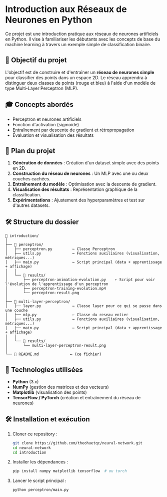 # Introduction aux Réseaux de Neurones en Python

Ce projet est une introduction pratique aux réseaux de neurones artificiels en Python. Il vise à familiariser les débutants avec les concepts de base du machine learning à travers un exemple simple de classification binaire.

## 🔮 Objectif du projet

L'objectif est de construire et d'entraîner un **réseau de neurones simple** pour classifier des points dans un espace 2D. Le réseau apprendra à distinguer deux classes de points (rouge et bleu) à l'aide d'un modèle de type Multi-Layer Perceptron (MLP).

## 🎓 Concepts abordés
- Perceptron et neurones artificiels
- Fonction d'activation (sigmoïde)
- Entraînement par descente de gradient et rétropropagation
- Évaluation et visualisation des résultats

## 📝 Plan du projet

1. **Génération de données** : Création d'un dataset simple avec des points en 2D.
2. **Construction du réseau de neurones** : Un MLP avec une ou deux couches cachées.
3. **Entraînement du modèle** : Optimisation avec la descente de gradient.
4. **Visualisation des résultats** : Représentation graphique de la classification.
5. **Expérimentations** : Ajustement des hyperparamètres et test sur d'autres datasets.

## 🛠 Structure du dossier

```
📂 introduction/
│
├── 📂 perceptron/
│   ├── perceptron.py         ← Classe Perceptron
│   ├── utils.py              ← Fonctions auxiliaires (visualisation, métriques...)
│   ├── main.py               ← Script principal (data + apprentissage + affichage)
│   │
│   └── 📂 results/
│       ├── perceptron-animation-evolution.py    ← Script pour voir l'évolution de l'apprentissage d'un perceptron
│       ├── perceptron-training-evolution.mp4       
│       └── perceptron-result.png 
│
├── 📂 multi-layer-perceptron/
│   ├── layer.py              ← Classe layer pour ce qui se passe dans une couche
│   ├── mlp.py                ← Classe du reseau entier
│   ├── utils.py              ← Fonctions auxiliaires (visualisation, métriques...)
│   ├── main.py               ← Script principal (data + apprentissage + affichage)
│   │
│   └── 📂 results/
│       └── multi-layer-perceptron-result.png
│
└── 📜 README.md              ← (ce fichier)
```

## 🔧 Technologies utilisées
- **Python** (3.x)
- **NumPy** (gestion des matrices et des vecteurs)
- **Matplotlib** (visualisation des points)
- **TensorFlow / PyTorch** (création et entraînement du réseau de neurones)

## 🛠 Installation et exécution

1. Cloner ce repository :
   ```bash
   git clone https://github.com/theohuetqc/neural-network.git
   cd neural-network
   cd introduction
   ```
2. Installer les dépendances :
   ```bash
   pip install numpy matplotlib tensorflow  # ou torch
   ```
3. Lancer le script principal :
   ```bash
   python perceptron/main.py
   ```
